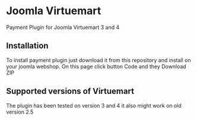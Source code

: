 # Joomla Virtuemart
Payment Plugin for Joomla Virtuemart 3 and 4
## Installation 
To install payment plugin just download it from this repository and 
install on your joomla webshop.
On this page click button Code and they Download ZIP

## Supported versions of Virtuemart
The plugin has been tested on version 3 and 4 it also might work on old version 2.5
